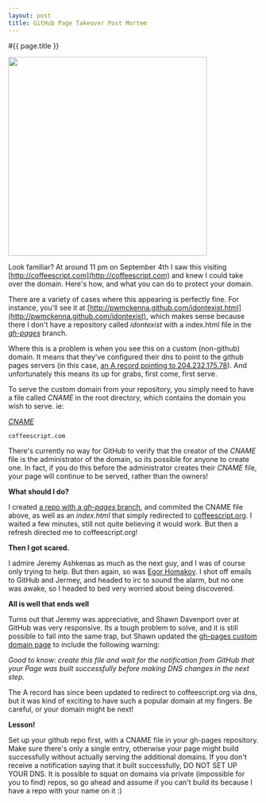 ```yaml
---
layout: post
title: GitHub Page Takeover Post Mortem
---
```


#{{ page.title }}

<img src='../../../images/gh-pages.png' style="width:400px;"></img>

Look familiar? At around 11 pm on September 4th I saw this visiting [http://coffeescript.com](http://coffeescript.com) and knew I could take over the domain. Here's how, and what you can do to protect your domain.


There are a variety of cases where this appearing is perfectly fine. For instance, you'll see it at [http://pwmckenna.github.com/idontexist.html](http://pwmckenna.github.com/idontexist), which makes sense because there I don't have a repository called <i>idontexist</i> with a index.html file in the <a href="http://pages.github.com"><i>gh-pages</i></a> branch.

Where this is a problem is when you see this on a custom (non-github) domain. It means that they've configured their dns to point to the github pages servers (in this case, <a href="https://help.github.com/articles/my-custom-domain-isn-t-working">an A record pointing to 204.232.175.78</a>). And unfortunately this means its up for grabs, first come, first serve.

To serve the custom domain from your repository, you simply need to have a file called <i>CNAME</i> in the root directory, which contains the domain you wish to serve. ie: 

<a href="https://raw.github.com/pwmckenna/coffeescript.com/master/CNAME"><i>CNAME</i></a>  
```
coffeescript.com
```

There's currently no way for GitHub to verify that the creator of the <i>CNAME</i> file is the administrator of the domain, so its possible for anyone to create one. In fact, if you do this before the administrator creates their <i>CNAME</i> file, your page will continue to be served, rather than the owners! 

__What should I do?__

I created [a repo with a <i>gh-pages</i> branch](https://github.com/pwmckenna/coffeescript.com/tree/gh-pages), and commited the CNAME file above, as well as an <i>index.html</i> that simply redirected to <a href="http://coffeescript.org">coffeescript.org</a>. I waited a few minutes, still not quite believing it would work. But then a refresh directed me to coffeescript.org!

__Then I got scared.__

I admire Jeremy Ashkenas as much as the next guy, and I was of course only trying to help. But then again, so was <a href="http://arstechnica.com/business/2012/03/hacker-commandeers-github-to-prove-vuln-in-ruby/">Egor Homakov</a>. I shot off emails to GitHub and Jermey, and headed to irc to sound the alarm, but no one was awake, so I headed to bed very worried about being discovered. 

__All is well that ends well__

Turns out that Jeremy was appreciative, and Shawn Davenport over at GitHub was very responsive. Its a tough problem to solve, and it is still possible to fall into the same trap, but Shawn updated the [gh-pages custom domain page](https://help.github.com/articles/setting-up-a-custom-domain-with-pages) to include the following warning:

*Good to know: create this file and wait for the notification from GitHub that your Page was built successfully before making DNS changes in the next step.*

The A record has since been updated to redirect to coffeescript.org via dns, but it was kind of exciting to have such a popular domain at my fingers. Be careful, or your domain might be next!

__Lesson!__

Set up your github repo first, with a CNAME file in your gh-pages repository. Make sure there's only a single entry, otherwise your page might build successfully without actually serving the additional domains. If you don't receive a notification saying that it built successfully, DO NOT SET UP YOUR DNS. It is possible to squat on domains via private (impossible for you to find) repos, so go ahead and assume if you can't build its because I have a repo with your name on it :)

